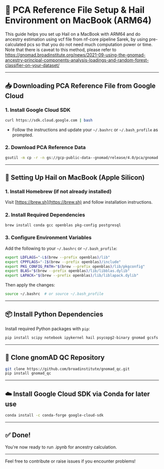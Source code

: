 # 🧬 PCA Reference File Setup & Hail Environment on MacBook (ARM64)

This guide helps you set up Hail on a MacBook with ARM64 and do ancestry estimation using vcf file from nf-core pipeline Sarek, by using pre-calculated pcs so that you do not need much computation power or time. Note that there is caveat to this method, please refer to https://gnomad.broadinstitute.org/news/2021-09-using-the-gnomad-ancestry-principal-components-analysis-loadings-and-random-forest-classifier-on-your-dataset/

---

## 📥 Downloading PCA Reference File from Google Cloud

### 1. Install Google Cloud SDK

```bash
curl https://sdk.cloud.google.com | bash
```

- Follow the instructions and update your `~/.bashrc` or `~/.bash_profile` as prompted.

### 2. Download PCA Reference Data

```bash
gsutil -m cp -r -n gs://gcp-public-data--gnomad/release/4.0/pca/gnomad.v4.0.pca_loadings.ht ./
```

---

## 🍎 Setting Up Hail on MacBook (Apple Silicon)

### 1. Install Homebrew (if not already installed)

Visit [https://brew.sh](https://brew.sh) and follow installation instructions.

### 2. Install Required Dependencies

```bash
brew install conda gcc openblas pkg-config postgresql
```

### 3. Configure Environment Variables

Add the following to your `~/.bashrc` or `~/.bash_profile`:

```bash
export LDFLAGS="-L$(brew --prefix openblas)/lib"
export CPPFLAGS="-I$(brew --prefix openblas)/include"
export PKG_CONFIG_PATH="$(brew --prefix openblas)/lib/pkgconfig"
export BLAS="$(brew --prefix openblas)/lib/libblas.dylib"
export LAPACK="$(brew --prefix openblas)/lib/liblapack.dylib"
```

Then apply the changes:

```bash
source ~/.bashrc  # or source ~/.bash_profile
```

---

## 📦 Install Python Dependencies

Install required Python packages with `pip`:

```bash
pip install scipy notebook ipykernel hail psycopg2-binary gnomad gcsfs google-cloud-storage
```

---

## 🧬 Clone gnomAD QC Repository

```bash
git clone https://github.com/broadinstitute/gnomad_qc.git
pip install gnomad_qc
```

---

## ☁️ Install Google Cloud SDK via Conda for later use

```bash
conda install -c conda-forge google-cloud-sdk
```

---

## ✅ Done!

You're now ready to run .ipynb for ancestry calculation.

---

Feel free to contribute or raise issues if you encounter problems!
